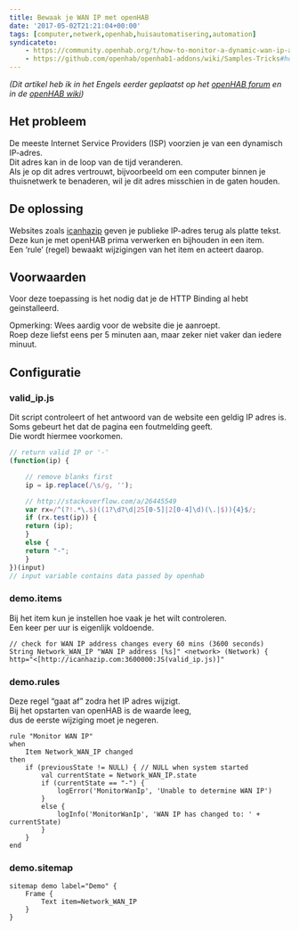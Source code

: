 ```yaml
---
title: Bewaak je WAN IP met openHAB
date: '2017-05-02T21:21:04+00:00'
tags: [computer,netwerk,openhab,huisautomatisering,automation]
syndicateto:
    - https://community.openhab.org/t/how-to-monitor-a-dynamic-wan-ip-address/11368
    - https://github.com/openhab/openhab1-addons/wiki/Samples-Tricks#how-to-monitor-a-dynamic-wan-ip-address
---
```

<!-- markdownlint-disable MD052 -->
*(Dit artikel heb ik in het Engels eerder geplaatst op het [openHAB forum](https://community.openhab.org/t/how-to-monitor-a-dynamic-wan-ip-address/11368) en in de [openHAB wiki](https://github.com/openhab/openhab1-addons/wiki/Samples-Tricks#how-to-monitor-a-dynamic-wan-ip-address))*

## Het probleem

De meeste Internet Service Providers (ISP) voorzien je van een dynamisch IP-adres.  
 Dit adres kan in de loop van de tijd veranderen.  
 Als je op dit adres vertrouwt, bijvoorbeeld om een computer binnen je thuisnetwerk te benaderen, wil je dit adres misschien in de gaten houden.

## De oplossing

Websites zoals [icanhazip](http://icanhazip.com) geven je publieke IP-adres terug als platte tekst.  
 Deze kun je met openHAB prima verwerken en bijhouden in een item.  
 Een ‘rule’ (regel) bewaakt wijzigingen van het item en acteert daarop.

## Voorwaarden

Voor deze toepassing is het nodig dat je de HTTP Binding al hebt geinstalleerd.

Opmerking: Wees aardig voor de website die je aanroept.  
 Roep deze liefst eens per 5 minuten aan, maar zeker niet vaker dan iedere minuut.

## Configuratie

### valid_ip.js

Dit script controleert of het antwoord van de website een geldig IP adres is.  
Soms gebeurt het dat de pagina een foutmelding geeft.  
Die wordt hiermee voorkomen.

```javascript
// return valid IP or '-'
(function(ip) {

    // remove blanks first
    ip = ip.replace(/\s/g, '');

    // http://stackoverflow.com/a/26445549
    var rx=/^(?!.*\.$)((1?\d?\d|25[0-5]|2[0-4]\d)(\.|$)){4}$/;
    if (rx.test(ip)) {
    return (ip);
    }
    else {
    return "-";
    }
})(input)
// input variable contains data passed by openhab
```

### demo.items

Bij het item kun je instellen hoe vaak je het wilt controleren.  
 Een keer per uur is eigenlijk voldoende.

```text
// check for WAN IP address changes every 60 mins (3600 seconds)
String Network_WAN_IP "WAN IP address [%s]" <network> (Network) { http="<[http://icanhazip.com:3600000:JS(valid_ip.js)]"
```

### demo.rules

Deze regel “gaat af” zodra het IP adres wijzigt.  
 Bij het opstarten van openHAB is de waarde leeg,  
 dus de eerste wijziging moet je negeren.

```text
rule "Monitor WAN IP"
when
    Item Network_WAN_IP changed
then
    if (previousState != NULL) { // NULL when system started
        val currentState = Network_WAN_IP.state
        if (currentState == "-") {
            logError('MonitorWanIp', 'Unable to determine WAN IP')
        }
        else {
            logInfo('MonitorWanIp', 'WAN IP has changed to: ' + currentState)
        }
    }
end
```

### demo.sitemap

```text
sitemap demo label="Demo" {
    Frame {
        Text item=Network_WAN_IP
    }
}
```
